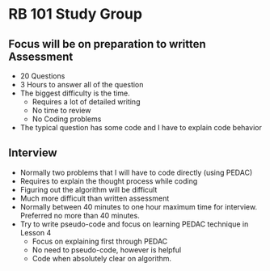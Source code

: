 # RB 101 Study Group

## Focus will be on preparation to written Assessment

- 20 Questions
- 3 Hours to answer all of the question
- The biggest difficulty is the time.
  - Requires a lot of detailed writing
  - No time to review
  - No Coding problems
- The typical question has some code and I have to explain code behavior

## Interview

- Normally two problems that I will have to code directly (using PEDAC)
- Requires to explain the thought process while coding
- Figuring out the algorithm will be difficult
- Much more difficult than written assessment
- Normally between 40 minutes to one hour maximum time for interview. Preferred no more than 40 minutes.
- Try to write pseudo-code and focus on learning PEDAC technique in Lesson 4
  - Focus on explaining first through PEDAC
  - No need to pseudo-code, however is helpful
  - Code when absolutely clear on algorithm. 
